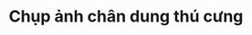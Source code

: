 ---
title: "Chụp ảnh chân dung thú cưng"
price: "500.000đ/buổi"
description: "Gói chụp ảnh chân dung chuyên nghiệp cho thú cưng với nhiều concept sáng tạo."
--- 